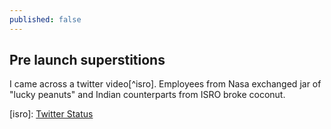 ```yaml
---
published: false
---
```


## Pre launch superstitions

I came across a twitter video[^isro]. Employees from Nasa exchanged jar of "lucky peanuts" and Indian counterparts from ISRO broke coconut. 




[isro]: [Twitter Status](https://twitter.com/sdhrthmp/status/1622094327903289345)


